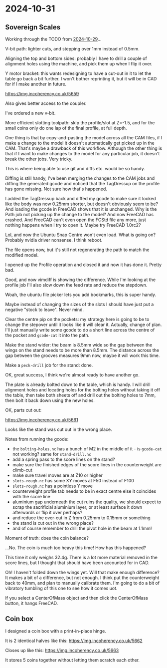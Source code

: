 # 2024-10-31

## Sovereign Scales

Working through the TODO from [2024-10-29](20241029.md)...

V-bit path: lighter cuts, and stepping over 1mm instead of 0.5mm.

Aligning the top and bottom sides: probably I have to drill a couple of alignment holes using the machine,
and pick them up when I flip it over.

Y motor bracket: this wants redesigning to have a cut-out in it to let the table go back a bit further. I won't
bother reprinting it, but it will be in CAD for if I make another in future.

https://img.incoherency.co.uk/5659

Also gives better access to the coupler.

I've ordered a new v-bit.

More efficient slotting toolpath: skip the profile/slot at Z=-1.5, and for the small coins only do one lap of the final profile, at full depth.

One thing is that by copy-and-pasting the model across all the CAM files, if I make a change to the model it doesn't automatically get picked up in the CAM. That's maybe a drawback of this workflow. Although the other thing is
that if I want to make changes to the model for any particular job, it doesn't break the other jobs. Very tricky.

This is where being able to use git and diffs etc. would be so handy.

Diffing is still handy, I've been merging the changes to the CAM jobs and diffing the generated gcode and
noticed that the TagDressup on the profile has gone missing. Not sure how that's happened.

I added the TagDressup back and diffed my gcode to make sure it looked like the body was now 0.25mm shorter,
but doesn't obviously seem to be? And loading the gcode in FreeCAD shows that it is unchanged. Why is the
Path job not picking up the change to the model? And now FreeCAD has crashed. And FreeCAD can't even
open the FCStd file any more, just nothing happens when I try to open it. Maybe try FreeCAD 1.0rc2?

Lol, and now the Ubuntu Snap Centre won't even load. What is going on? Probably nvidia driver nonsense.
I think reboot.

The file opens now, but it's still not regenerating the path to match the modified model.

I opened up the Profile operation and closed it and now it has done it. Pretty bad.

Good, and now vimdiff is showing the difference. While I'm looking at the profile job I'll also
slow down the feed rate and reduce the stepdown.

Woah, the ubuntu file picker lets you add bookmarks, this is super handy.

Maybe instead of changing the sizes of the slots I should have just put a negative "stock to leave".
Never mind.

Clear the centre pip on the pockets: my strategy here is going to be to change the stepover until it looks like it will clear it. Actually, change of plan. I'll just manually write some gcode to
do a short line across the centre of the pocket and `gcode-cat` it into the path.

Make the stand wider: the beam is 8.5mm wide so the gap between the wings on the stand needs
to be more than 8.5mm. The distance across the gap between the grooves measures 9mm now, maybe
it will work this time.

Make a `peck-drill` job for the stand: done.

OK, great success, I think we're almost ready to have another go.

The plate is already bolted down to the table, which is handy. I will drill alignment holes
and locating holes for the bolting holes without taking it off the table, then take both
sheets off and drill out the bolting holes to 7mm, then bolt it back down using the new holes.

OK, parts cut out:

https://img.incoherency.co.uk/5661

Looks like the stand was cut out in the wrong place.

Notes from running the gcode:

 * the `bolting-holes.nc` has a bunch of M2 in the middle of it - is `gcode-cat` not working? same for `stand-drill.nc`
 * add a spring pass to the score lines on the stand?
 * make sure the finished edges of the score lines in the counterweight are climb-cut
 * make sure travel moves are at Z10 or higher
 * `slots-rough.nc` has some XY moves at F50 instead of F100
 * `slots-rough.nc` has a pointless Y move
 * counterweight profile tab needs to be in exact centre else it coincides with the score line
 * aluminium gap underneath the cut ruins the quality, we should expect to scrap the sacrificial aluminium layer, or at least surface it down afterwards or flip it over perhaps?
 * and reduce the over-cut in Z from 0.25mm to 0.15mm or something
 * the stand is cut out in the wrong place?
 * and of course remember to drill the pivot hole in the beam at 1.1mm!

Moment of truth: does the coin balance?

...No. The coin is much too heavy this time! How has this happened?

This time it only weighs 32.4g. There is a lot more material removed in the score lines,
but I thought that should have been accounted for in CAD.

Oh! I haven't folded down the wings yet. Will that make enough difference? It makes a bit
of a difference, but not enough. I think put the counterweight back to 40mm, and
plan to manually calibrate them. I'm going to do a bit of vibratory tumbling of this one to
see how it comes uot.

If you select a CenterOfMass object and then click the CenterOfMass button, it hangs
FreeCAD.

## Coin box

I designed a coin box with a print-in-place hinge.

It is 2 identical halves like this: https://img.incoherency.co.uk/5662

Closes up like this: https://img.incoherency.co.uk/5663

It stores 5 coins together without letting them scratch each other.
